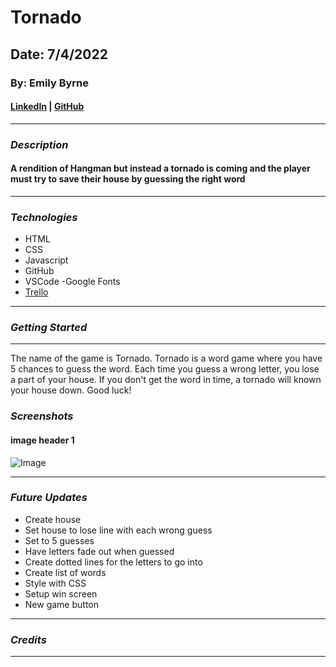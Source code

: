 # Tornado

## Date: 7/4/2022

### By: Emily Byrne

#### [LinkedIn](https://www.linkedin.com/in/emily-byrne-189323179/) | [GitHub](https://github.com/embyrne13)

---

### **_Description_**

#### A rendition of Hangman but instead a tornado is coming and the player must try to save their house by guessing the right word

---

### **_Technologies_**

- HTML
- CSS
- Javascript
- GitHub
- VSCode
  -Google Fonts
- [Trello](https://trello.com/b/WNqtNdz6/project-1)

---

### **_Getting Started_**

---

The name of the game is Tornado. Tornado is a word game where you have 5 chances to guess the word. Each time you guess a wrong letter, you lose a part of your house. If you don't get the word in time, a tornado will known your house down. Good luck!

### **_Screenshots_**

#### image header 1

![Image](https://www.amnh.org/var/ezflow_site/storage/images/media/tornado-leading-image/1666587-1-eng-US/tornado-leading-image.jpg)

---

### **_Future Updates_**

- Create house
- Set house to lose line with each wrong guess
- Set to 5 guesses
- Have letters fade out when guessed
- Create dotted lines for the letters to go into
- Create list of words
- Style with CSS
- Setup win screen
- New game button

---

### **_Credits_**

---
